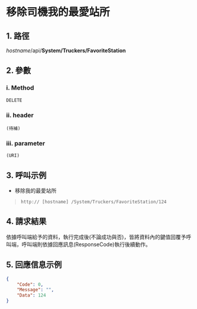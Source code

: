 # 移除司機我的最愛站所

## 1. 路徑

*hostname*/api/**System/Truckers/FavoriteStation**

## 2. 參數

### ⅰ. Method

    DELETE

### ⅱ. header

    (待補)

### ⅲ. parameter

    (URI)

## 3. 呼叫示例

* 移除我的最愛站所
> `http:// [hostname] /System/Truckers/FavoriteStation/124`

## 4. 請求結果

依據呼叫端給予的資料，執行完成後(不論成功與否)，皆將資料內的鍵值回覆予呼叫端，呼叫端則依據回應訊息(ResponseCode)執行後續動作。

## 5. 回應信息示例

```json
{
    "Code": 0,
    "Message": "",
    "Data": 124
}
```